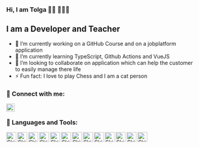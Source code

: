 ### Hi, I am Tolga 👋🏻 👨🏻‍💻

## I am a Developer and Teacher

- 🔭 I’m currently working on a GitHub Course and on a jobplatform application
- 🌱 I’m currently learning TypeScript, Github Actions and VueJS
- 👯 I’m looking to collaborate on application which can help the customer to easily manage there life
- ⚡ Fun fact: I love to play Chess and I am a cat person

### 💬 Connect with me:

[<img align="left" alt="Tolga Kara - LinkedIn" width="22px" src="https://simpleicons.org/icons/linkedin.svg" />][linkedin]

<br>

### 🧰 Languages and Tools:

[<img align="left" style="margin-bottom: 5px" alt="Skill - VSCode" width="26px" src="https://simpleicons.org/icons/visualstudiocode.svg" />][github]

[<img align="left" style="margin-bottom: 5px" alt="Skill - HTML5" width="26px" src="https://simpleicons.org/icons/html5.svg" />][github]

[<img align="left" style="margin-bottom: 5px" alt="Skill - CSS3" width="26px" src="https://simpleicons.org/icons/css3.svg" />][github]

[<img align="left" style="margin-bottom: 5px" alt="Skill - PHP" width="26px" src="https://simpleicons.org/icons/php.svg" />][github]

[<img align="left" style="margin-bottom: 5px" alt="Skill - JavaScript" width="26px" src="https://simpleicons.org/icons/javascript.svg" />][github]

[<img align="left"  style="margin-bottom: 5px" alt="Skill - React" width="26px" src="https://simpleicons.org/icons/react.svg" />][github]

[<img align="left" style="margin-bottom: 5px" alt="Skill - VueJS" width="26px" src="https://simpleicons.org/icons/vue-dot-js.svg" />][github]

[<img align="left" style="margin-bottom: 5px" alt="Skill - NodeJS" width="26px" src="https://simpleicons.org/icons/node-dot-js.svg" />][github]

[<img align="left" style="margin-bottom: 5px" alt="Skill - Laravel" width="26px" src="https://simpleicons.org/icons/laravel.svg" />][github]

[<img align="left"  style="margin-bottom: 5px" alt="Skill - Python" width="26px" src="https://simpleicons.org/icons/python.svg" />][github]

[<img align="left"  style="margin-bottom: 5px" alt="Skill - Django" width="26px" src="https://simpleicons.org/icons/django.svg" />][github]

[<img align="left" style="margin-bottom: 5px" alt="Skill - TailwindCSS" width="26px" src="https://simpleicons.org/icons/tailwindcss.svg" />][github]

[<img align="left" style="margin-bottom: 5px" alt="Skill - Bootstrap" width="26px" src="https://simpleicons.org/icons/bootstrap.svg" />][github]

[linkedin]: https://www.linkedin.com/in/tolgakara/
[github]: https://github.com/TolgaKara
